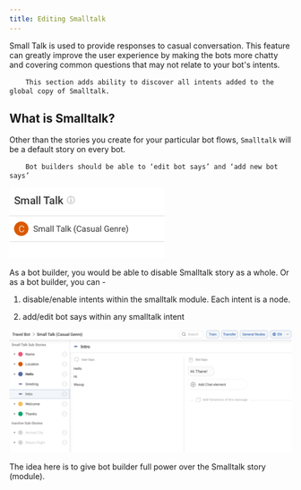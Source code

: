 ```yaml
---
title: Editing Smalltalk
---
```


Small Talk is used to provide responses to casual conversation. This feature can greatly improve the user experience by making the bots more chatty and covering common questions that may not relate to your bot's intents. 

        This section adds ability to discover all intents added to the global copy of Smalltalk.

## What is Smalltalk?

Other than the stories you create for your particular bot flows, `Smalltalk` will be a default story on every bot. 

        Bot builders should be able to ‘edit bot says’ and ‘add new bot says’

![Smalltalk Story](/assets/smalltalk-story.png)

As a bot builder, you would be able to disable Smalltalk story as a whole. Or as a bot builder, you can - 

1. disable/enable intents within the smalltalk module. Each intent is a node.

2. add/edit bot says within any smalltalk intent

![Smalltalk](/assets/smalltalk.png)

The idea here is to give bot builder full power over the Smalltalk story (module). 
